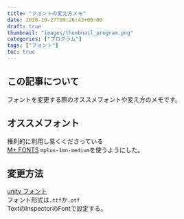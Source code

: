```yaml
---
title: "フォントの変え方メモ"
date: 2020-10-27T09:26:43+09:00
draft: true
thumbnail: "images/thumbnail_program.png"
categories: ["プログラム"]
tags: ["フォント"]
toc: true
---
```


## この記事について
フォントを変更する際のオススメフォントや変え方のメモです。

## オススメフォント
権利的に利用し易くくださっている  
[M+ FONTS](http://mplus-fonts.osdn.jp/about.html#download-1)
`mplus-1mn-medium`を使うようにした。  

## 変更方法
[unity フォント](https://docs.unity3d.com/ja/2019.4/Manual/class-Font.html)  
フォント形式は`.ttf`か`.otf`  
TextのInspectorのFontで設定する。  


